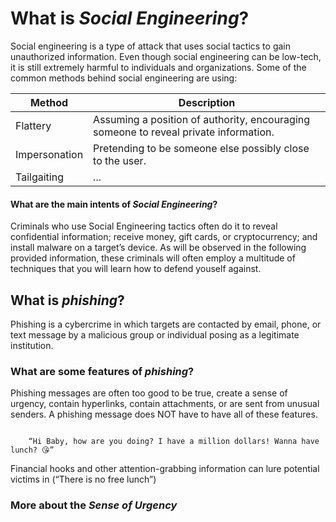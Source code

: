 # **What is *Social Engineering*?**
Social engineering is a type of attack that uses social tactics to gain unauthorized information. Even though social engineering can be low-tech, it is still extremely harmful to individuals and organizations. Some of the common methods behind social engineering are using:


| Method | Description |
| ----------- | ----------- |
| Flattery |  Assuming a position of authority, encouraging someone to reveal private information. |
| Impersonation | Pretending to be someone else possibly close to the user. |
| Tailgaiting | ... |


#### **What are the main intents of *Social Engineering*?**
Criminals who use Social Engineering tactics often do it to reveal confidential information; receive money, gift cards, or cryptocurrency; and install malware on a target’s device. As will be observed in the following provided information, these criminals will often employ a multitude of techniques that you will learn how to defend youself against. 


## **What is *phishing*?**
Phishing is a cybercrime in which targets are contacted by email, phone, or text message by a malicious group or individual posing as a legitimate institution. <br />

### **What are some features of *phishing*?**
Phishing messages are often too good to be true, create a sense of urgency, contain hyperlinks, contain attachments, or are sent from unusual senders. A phishing message does NOT have to have all of these features. 

<Code language = "javascript">
    “Hi Baby, how are you doing? I have a million dollars! Wanna have lunch? 😘”
</Code>

Financial hooks and other attention-grabbing information can lure potential victims in (“There is no free lunch”) 

### **More about the *Sense of Urgency***


